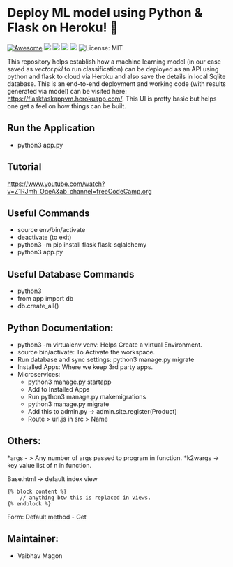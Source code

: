 # Deploy ML model using Python & Flask on Heroku! 💬

[![Awesome](https://awesome.re/badge.svg)](https://awesome.re) <img src="https://img.shields.io/static/v1?label=Python&message=3+&color=<COLOR>"> <img src="https://img.shields.io/static/v1?label=Flask&message=1+&color=<COLOR>"> <img src="https://img.shields.io/static/v1?label=Sqlite&message=3+&color=<COLOR>"> <img src="https://img.shields.io/static/v1?label=Build&message=Passing&color=<COLOR>"> ![License: MIT](https://img.shields.io/badge/License-MIT-yellow.svg)

This repository helps establish how a machine learning model (in our case saved as _vector.pkl_ to run classification) can be deployed as an API using python and flask to cloud via Heroku and also save the details in local Sqlite database. This is an end-to-end deployment and working code (with results generated via model) can be visited here: https://flasktaskappvm.herokuapp.com/. This UI is pretty basic but helps one get a feel on how things can be built.


## Run the Application
- python3 app.py


## Tutorial

https://www.youtube.com/watch?v=Z1RJmh_OqeA&ab_channel=freeCodeCamp.org


## Useful Commands

- source env/bin/activate
- deactivate (to exit)
- python3 -m pip install flask flask-sqlalchemy
- python3 app.py


## Useful Database Commands
- python3
- from app import db
- db.create_all()


## Python Documentation:

- python3 -m virtualenv venv: Helps Create a virtual Environment.
- source bin/activate: To Activate the workspace.
- Run database and sync settings: python3 manage.py migrate
- Installed Apps: Where we keep 3rd party apps.
- Microservices:
  - python3 manage.py startapp <name of service>
  - Add <name of service> to Installed Apps
  - Run python3 manage.py makemigrations
  - python3 manage.py migrate
  - Add this to admin.py -> admin.site.register(Product)
  - Route > url.js in src > Name


## Others:
*args - > Any number of args passed to program in function.
*k2wargs -> key value list of n in function.

Base.html -> default index view

```
{% block content %}
    // anything btw this is replaced in views.
{% endblock %}
```

Form:
Default method - Get


## Maintainer:
- Vaibhav Magon
